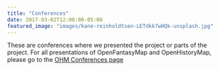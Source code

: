 ```yaml
---
title: "Conferences"
date: 2017-03-02T12:00:00-05:00
featured_image: "images/kane-reinholdtsen-LETdkk7wHQk-unsplash.jpg"
---
```

These are conferences where we presented the project or parts of the project. For all presentations of OpenFantasyMap and OpenHistoryMap, please go to the [OHM Conferences page](https://www.openhistorymap.org/conference/)
